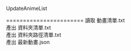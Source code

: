 UpdateAnimeList

=======================
讀取 動畫清單.txt </br>
產出 資料夾清單.txt</br>
產出 資料夾路徑清單.txt</br>
產出 最新動畫.json</br>


